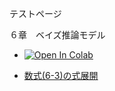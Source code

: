 テストページ


６章　ベイズ推論モデル
- [![Open In Colab](https://colab.research.google.com/assets/colab-badge.svg)](https://colab.research.google.com/github/CPcolloquium/cp_program_book/blob/f3c1c367a801c852aae2e3df52a19dddb294cfe5/6_Bayesian-inference-model.ipynb)

- [数式(6-3)の式展開](equation_6_3.md)


